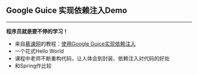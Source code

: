 ## Google Guice 实现依赖注入Demo

---
**程序员就是要不停的学习！**


- 来自[慕课网](www.imooc.com)的教程：[使用Google Guice实现依赖注入](https://www.imooc.com/learn/901)
- 一个花式Hello World
- 课程中老师不断重构代码，让人体会到封装、依赖注入对代码的好处
- 和Spring作比较
